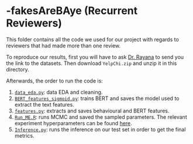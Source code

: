 # -fakesAreBAye (Recurrent Reviewers)

This folder contains all the code we used for our project with regards to reviewers that had made more than one review.

To reproduce our results, first you will have to ask [Dr. Rayana](http://odds.cs.stonybrook.edu/yelpzip-dataset/) to send you the link to the datasets. Then download `YelpChi.zip` and unzip it in this directory.

Afterwards, the order to run the code is:

1. [`data_eda.py`](data_eda.py): data EDA and cleaning.
2. [`BERT_features_sigmoid.py`](BERT_features_sigmoid.py): trains BERT and saves the model used to extract the text features.
3. [`features.py`](features.py): extracts and saves behavioural and BERT features.
4. [`Run_ME.R`](Run_ME.R): runs MCMC and saved the sampled parameters. The relevant experiment hyperparameters can be found [here](experiments.txt).
5. [`Inference.py`](Inference.py): runs the inference on our test set in order to get the final metrics. 
